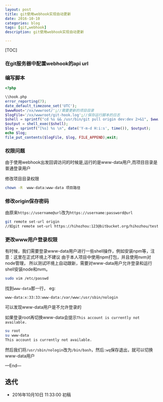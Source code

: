 ```yaml
---
layout: post
title: git使用webhook实现自动更新
date: 2016-10-10
categories: blog
tags: [git,webhook]
description: git使用webhook实现自动更新

---
```




[TOC]

### 在git服务器中配置webhook的api url



### 编写脚本

```php
<?php

\\hook.php
error_reporting(7);
date_default_timezone_set('UTC');
$wwwRoot='/xx/wwwroot/';//需要更新的项目目录
$logFile='/xx/wwwroot/git-hook.log';//保存运行脚本的日志
$shell = sprintf("cd %s && /usr/bin/git pull origin dev:dev 2>&1", $wwwRoot);
$output = shell_exec($shell);
$log = sprintf("[%s] %s \n", date('Y-m-d H:i:s', time()), $output);
echo $log;
file_put_contents($logFile, $log, FILE_APPEND);exit;

```

### 权限问题

由于使用webhook出发回调访问的时候是,运行的是www-data用户,而项目目录是普通登录用户

修改项目目录权限
```bash
chown -R  www-data:www-data 项目路径
```

### 修改origin保存密码
由原来`https://username@url`改为`https://username:password@url`

```bash
git remote set-url origin ​
//如git remote set-url https://hihozhou:123@bitbucket.org/hihozhou/test.git
```

### 更改www用户登录权限

有时候，我们需要登录www-data用户进行一些shell操作，例如安装npm等，注意：这里在正式环境上不建议
由于本人项目中使用npm打包，并且使用nvm对node管理，
所以测试环境上自动跟新，需要对www-data用户允许登录和运行shell安装node和nvm。



```bash
sudo vim /etc/passwd
```

找到`www-data`那一行，
eg:
```
www-data:x:33:33:www-data:/var/www:/usr/sbin/nologin
```
可以发现www-data用户是不允许登录的

如果登录root再切换www-data会提示`This account is currently not available.`
```bash
su root
su www-data
This account is currently not available.
```

然后我们将`/usr/sbin/nologin`改为`/bin/bash`，然后`:wq`保存退出，就可以切换www-data用户



—End—



## 迭代


* 2016年10月10日 11:33:00 初稿


